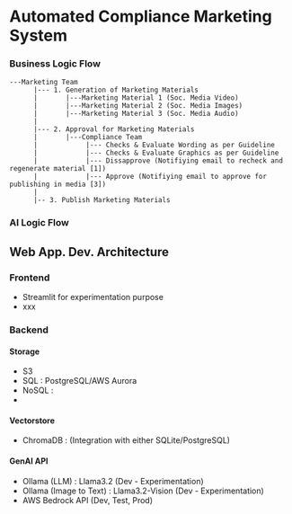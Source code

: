 # Automated Compliance Marketing System
### Business Logic Flow
```
---Marketing Team
      |--- 1. Generation of Marketing Materials
      |       |---Marketing Material 1 (Soc. Media Video)
      |       |---Marketing Material 2 (Soc. Media Images)
      |       |---Marketing Material 3 (Soc. Media Audio)
      |
      |--- 2. Approval for Marketing Materials
      |       |---Compliance Team                            
      |            |--- Checks & Evaluate Wording as per Guideline       
      |            |--- Checks & Evaluate Graphics as per Guideline      
      |            |--- Dissapprove (Notifiying email to recheck and regenerate material [1]) 
      |            |--- Approve (Notifiying email to approve for publishing in media [3]) 
      |
      |-- 3. Publish Marketing Materials

```
### AI Logic Flow

## Web App. Dev. Architecture
### Frontend
- Streamlit for experimentation purpose
- xxx

### Backend
#### Storage
- S3
- SQL : PostgreSQL/AWS Aurora
- NoSQL :
- 
#### Vectorstore
- ChromaDB : (Integration with either SQLite/PostgreSQL)
#### GenAI API
- Ollama (LLM) : Llama3.2 (Dev - Experimentation)
- Ollama (Image to Text) : Llama3.2-Vision (Dev - Experimentation)
- AWS Bedrock API (Dev, Test, Prod)
